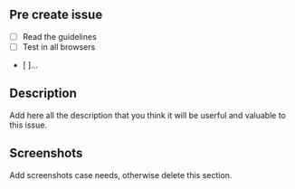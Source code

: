## Pre create issue

- [ ] Read the guidelines
- [ ] Test in all browsers
- [ ]...

## Description

Add here all the description that you think it will be userful and valuable to this issue.

## Screenshots

Add screenshots case needs, otherwise delete this section.